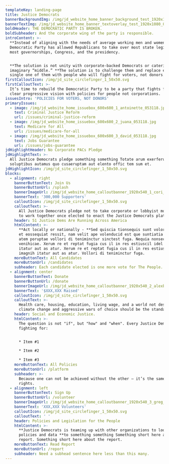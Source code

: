 ```yaml
---
templateKey: landing-page
title: Justice Democrats
bannerBackgroundImg: /img/jd_website_home_banner_background_test_1920x1080_052518.jpg
bannerTextImg: /img/jd_website_home_banner_textoverlay_test_1920x1080_052518.png
boldHeader: THE DEMOCRATIC PARTY IS BROKEN.
boldSubheader: And the corporate wing of the party is responsible.
introContent: >-
  **Instead of aligning with the needs of average working men and women,** the
  Democratic Party has allowed Republicans to take over most state legislatures,
  most governorships, Congress, and the presidency.


  **The solution is not unity with corporate-backed Democrats or catering to an
  imaginary “middle.” **The solution is to challenge them and replace every
  single one of them with people who will fight for voters, not donors.
firstCalloutIcon: /img/jd_site_circlefinger_1_50x50.svg
firstCalloutText: >-
  It’s time to rebuild the Democratic Party to be a party that fights for a
  clear progressive vision with policies for people not corporations.
issuesIntro: 'POLICIES FOR VOTERS, NOT DONORS'
primaryIssues:
  - image: /img/jd_website_home_issuebox_600x600_1_antoinette_053118.jpg
    text: Criminal Justice Reform
    url: /issues/criminal-justice-reform
  - image: /img/jd_website_home_issuebox_600x600_2_juana_053118.jpg
    text: Medicare for All
    url: /issues/medicare-for-all
  - image: /img/jd_website_home_issuebox_600x600_3_david_053118.jpg
    text: Jobs Guarantee
    url: /issues/jobs-guarantee
jdHighlightHeader: No Corporate PACs Pledge
jdHighlightText: >-
  All Justice Democrats pledge something something Totate arum exerferum auda
  soluptibus autamus quo cusaeruptam aut elento offic tem sum et.
jdHighlightIcon: /img/jd_site_circlefinger_1_50x50.svg
blocks:
  - alignment: right
    bannerButtonText: Join Us
    bannerButtonUrl: /splash
    bannerImageUrl: /img/jd_website_home_calloutbanner_1920x540_1_cori_053118.jpg
    bannerText: '300,000 Supporters'
    calloutIcon: /img/jd_site_circlefinger_1_50x50.svg
    calloutText: >-
      All Justice Democrats pledge not to take corporate or lobbyist money and
      to work together once elected to enact the Justice Democrats platform.
    header: 51 Justice Dems Are Running Across America
    htmlContent: >-
      **Act locally or nationally - **Sed quiscia tionsequis sunt voloritium vel
      et eossequiat ressit, nam velit ape volenducid est que suntiatia velliqu
      atem poruptae vollori di teniminctur sinctest fuga. Nequia nonsecae
      venihicae. Xerum re et reptat fugia cus il in res estiuscil idel imagnih
      itatur aut as atur. Xerum re et reptat fugia cus il in res estiuscil idel
      imagnih itatur aut as atur. Vollori di teniminctur fuga.
    moreButtonText: All Candidates
    moreButtonUrl: /candidates
    subheader: Each candidate elected is one more vote for The People.
  - alignment: center
    bannerButtonText: Donate
    bannerButtonUrl: /donate
    bannerImageUrl: /img/jd_website_home_calloutbanner_1920x540_2_alexbump_053118.jpg
    bannerText: '$XXX,XXX Raised'
    calloutIcon: /img/jd_site_circlefinger_1_50x50.svg
    calloutText: >-
      Health care, housing, education, living wage, and a world not destroyed by
      climate change and aggressive wars of choice should be the standard.
    header: Social and Economic Justice.
    htmlContent: >-
      The question is not "if", but "how" and "when". Every Justice Democrat is
      fighting for:


      * Item #1

      * Item #2

      * Item #3
    moreButtonText: All Policies
    moreButtonUrl: /platform
    subheader: >-
      Because one can not be achieved without the other — it’s the same  ght for
      rights.
  - alignment: left
    bannerButtonText: Sign Up
    bannerButtonUrl: /volunteer
    bannerImageUrl: /img/jd_website_home_calloutbanner_1920x540_3_greg_053118.jpg
    bannerText: 'XXX,XXX Volunteers'
    calloutIcon: /img/jd_site_circlefinger_1_50x50.svg
    calloutText: ' '
    header: Policies and Legislation for the People
    htmlContent: >-
      **Justice Democrats is teaming up with other organizations to look into
      policies and data **to something something Something short here about the
      report. Something short here about the report.
    moreButtonText: Read Report
    moreButtonUrl: /report
    subheader: Need a subhead sentence here less than this many.
---
```


